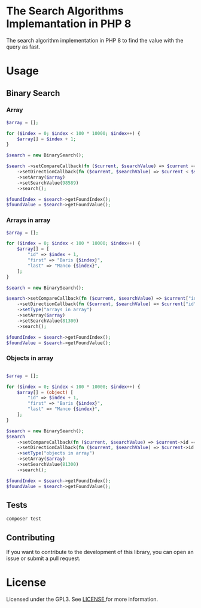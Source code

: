 # The Search Algorithms Implemantation in PHP 8

The search algorithm implementation in PHP 8 to find the value with the query as fast.

# Usage

## Binary Search

### Array

```php
$array = [];

for ($index = 0; $index < 100 * 10000; $index++) {
    $array[] = $index + 1;
}

$search = new BinarySearch();

$search ->setCompareCallback(fn ($current, $searchValue) => $current === $searchValue)
    ->setDirectionCallback(fn ($current, $searchValue) => $current < $searchValue)
    ->setArray($array)
    ->setSearchValue(98589)
    ->search();

$foundIndex = $search->getFoundIndex();
$foundValue = $search->getFoundValue();
```

### Arrays in array

```php
$array = [];

for ($index = 0; $index < 100 * 10000; $index++) {
    $array[] = [
        "id" => $index + 1,
        "first" => "Baris {$index}",
        "last" => "Manco {$index}",
    ];
}

$search = new BinarySearch();

$search->setCompareCallback(fn ($current, $searchValue) => $current["id"] === $searchValue)
    ->setDirectionCallback(fn ($current, $searchValue) => $current["id"] < $searchValue)
    ->setType("arrays in array")
    ->setArray($array)
    ->setSearchValue(81300)
    ->search();

$foundIndex = $search->getFoundIndex();
$foundValue = $search->getFoundValue();
```

### Objects in array

```php

$array = [];

for ($index = 0; $index < 100 * 10000; $index++) {
    $array[] = (object) [
        "id" => $index + 1,
        "first" => "Baris {$index}",
        "last" => "Manco {$index}",
    ];
}

$search = new BinarySearch();
$search
    ->setCompareCallback(fn ($current, $searchValue) => $current->id === $searchValue)
    ->setDirectionCallback(fn ($current, $searchValue) => $current->id < $searchValue)
    ->setType("objects in array")
    ->setArray($array)
    ->setSearchValue(81300)
    ->search();

$foundIndex = $search->getFoundIndex();
$foundValue = $search->getFoundValue();
```

## Tests

```bash
composer test
```

## Contributing

If you want to contribute to the development of this library, you can open an issue or submit a pull request.

# License

Licensed under the GPL3. See <a href="https://github.com/baygin/php-search-algorithms/blob/master/LICENSE"> LICENSE </a> for more information.
